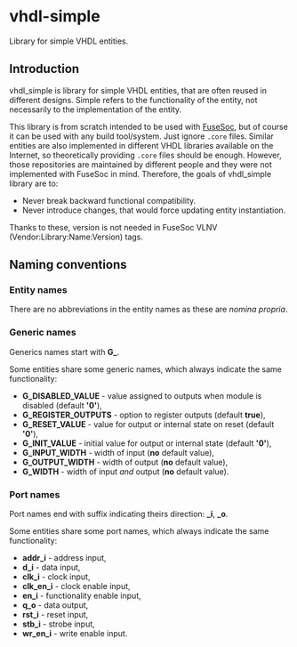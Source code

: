 # vhdl-simple
Library for simple VHDL entities.

## Introduction
vhdl\_simple is library for simple VHDL entities, that are often reused in different designs.
Simple refers to the functionality of the entity, not necessarily to the implementation of the entity.

This library is from scratch intended to be used with [FuseSoc](https://github.com/olofk/fusesoc), but of course it can be used with any build tool/system.
Just ignore `.core` files.
Similar entities are also implemented in different VHDL libraries available on the Internet, so theoretically providing `.core` files should be enough.
However, those repositories are maintained by different people and they were not implemented with FuseSoc in mind.
Therefore, the goals of vhdl\_simple library are to:
- Never break backward functional compatibility.
- Never introduce changes, that would force updating entity instantiation.

Thanks to these, version is not needed in FuseSoc VLNV (Vendor:Library:Name:Version) tags.

## Naming conventions

### Entity names

There are no abbreviations in the entity names as these are *nomina propria*.

### Generic names

Generics names start with **G_**.

Some entities share some generic names, which always indicate the same functionality:
- **G_DISABLED_VALUE** - value assigned to outputs when module is disabled (default **'0'**),
- **G_REGISTER_OUTPUTS** - option to register outputs (default **true**),
- **G_RESET_VALUE** - value for output or internal state on reset (default **'0'**),
- **G_INIT_VALUE** - initial value for output or internal state (default **'0'**),
- **G_INPUT_WIDTH** - width of input (**no** default value),
- **G_OUTPUT_WIDTH** - width of output (**no** default value),
- **G_WIDTH** - width of input *and* output (**no** default value).

### Port names

Port names end with suffix indicating theirs direction: **_i**, **_o**.

Some entities share some port names, which always indicate the same functionality:
- **addr_i** - address input,
- **d_i** - data input,
- **clk_i** - clock input,
- **clk_en_i** - clock enable input,
- **en_i** - functionality enable input,
- **q_o** - data output,
- **rst_i** - reset input,
- **stb_i** - strobe input,
- **wr_en_i** - write enable input.
